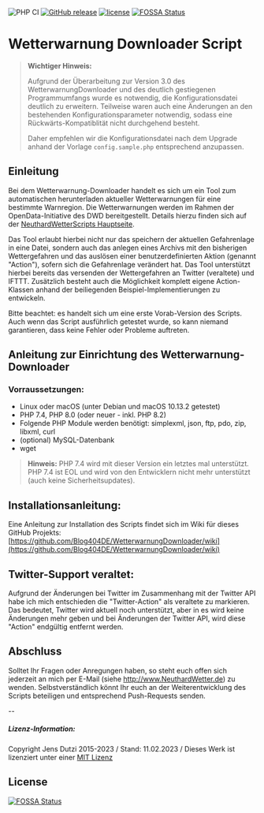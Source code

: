 ![PHP CI](https://github.com/Blog404DE/WetterwarnungDownloader/workflows/PHP%20CI/badge.svg) [![GitHub release](https://img.shields.io/github/release/Blog404DE/WetterwarnungDownloader.svg?style=square)](https://github.com/Blog404DE/WetterwarnungDownloader) [![license](https://img.shields.io/github/license/Blog404DE/WetterwarnungDownloader.svg?style=square)](https://github.com/Blog404DE/WetterwarnungDownloader)
[![FOSSA Status](https://app.fossa.com/api/projects/git%2Bgithub.com%2FBlog404DE%2FWetterwarnungDownloader.svg?type=shield)](https://app.fossa.com/projects/git%2Bgithub.com%2FBlog404DE%2FWetterwarnungDownloader?ref=badge_shield)


# Wetterwarnung Downloader Script

> **Wichtiger Hinweis:**
>
> Aufgrund der Überarbeitung zur Version 3.0 des WetterwarnungDownloader und des deutlich gestiegenen Programmumfangs wurde es notwendig, die Konfigurationsdatei deutlich zu erweitern. Teilweise waren auch eine Änderungen an den bestehenden Konfigurationsparameter notwendig, sodass eine Rückwärts-Kompatiblität nicht durchgehend besteht.
>
> Daher empfehlen wir die Konfigurationsdatei nach dem Upgrade anhand der Vorlage ```config.sample.php``` entsprechend anzupassen.


## Einleitung

Bei dem Wetterwarnung-Downloader handelt es sich um ein Tool zum automatischen herunterladen aktueller Wetterwarnungen für eine bestimmte Warnregion. Die Wetterwarnungen werden im Rahmen der OpenData-Initiative des DWD bereitgestellt. Details hierzu finden sich auf der [NeuthardWetterScripts Hauptseite](https://github.com/Blog404DE/NeuthardWetter-Scripts).

Das Tool erlaubt hierbei nicht nur das speichern der aktuellen Gefahrenlage in eine Datei, sondern auch das anlegen eines Archivs mit den bisherigen Wettergefahren und das auslösen einer benutzerdefinierten Aktion (genannt "Action"), sofern sich die Gefahrenlage verändert hat. Das Tool unterstützt hierbei bereits das versenden der Wettergefahren an Twitter (veraltete) und IFTTT. Zusätzlich besteht auch die Möglichkeit komplett eigene Action-Klassen anhand der beiliegenden Beispiel-Implementierungen zu entwickeln.

Bitte beachtet: es handelt sich um eine erste Vorab-Version des Scripts. Auch wenn das Script ausführlich getestet wurde, so kann niemand garantieren, dass keine Fehler oder Probleme auftreten.

## Anleitung zur Einrichtung des Wetterwarnung-Downloader

### Vorraussetzungen:

- Linux oder macOS (unter Debian und macOS 10.13.2 getestet)
- PHP 7.4, PHP 8.0 (oder neuer - inkl. PHP 8.2)
- Folgende PHP Module werden benötigt: simplexml, json, ftp, pdo, zip, libxml, curl
- (optional) MySQL-Datenbank
- wget

> **Hinweis:** PHP 7.4 wird mit dieser Version ein letztes mal unterstützt. PHP 7.4 ist EOL und wird von den Entwicklern nicht mehr unterstützt (auch keine Sicherheitsupdates).

## Installationsanleitung:

Eine Anleitung zur Installation des Scripts findet sich im Wiki für dieses GitHub Projekts:
[https://github.com/Blog404DE/WetterwarnungDownloader/wiki](https://github.com/Blog404DE/WetterwarnungDownloader/wiki)

## Twitter-Support veraltet:

Aufgrund der Änderungen bei Twitter im Zusammenhang mit der Twitter API habe ich mich entschieden die "Twitter-Action" als veraltete zu markieren. Das bedeutet, Twitter wird aktuell noch unterstützt, aber in es wird keine Änderungen mehr geben und bei Änderungen der Twitter API, wird diese "Action" endgültig entfernt werden.

## Abschluss

Solltet Ihr Fragen oder Anregungen haben, so steht euch offen sich jederzeit an mich per E-Mail (siehe http://www.NeuthardWetter.de) zu wenden. Selbstverständlich könnt Ihr euch an der Weiterentwicklung des Scripts beteiligen und entsprechend Push-Requests senden.


--
##### Lizenz-Information:

Copyright Jens Dutzi 2015-2023 / Stand: 11.02.2023 / Dieses Werk ist lizenziert unter einer [MIT Lizenz](http://opensource.org/licenses/mit-license.php)


## License
[![FOSSA Status](https://app.fossa.com/api/projects/git%2Bgithub.com%2FBlog404DE%2FWetterwarnungDownloader.svg?type=large)](https://app.fossa.com/projects/git%2Bgithub.com%2FBlog404DE%2FWetterwarnungDownloader?ref=badge_large)
